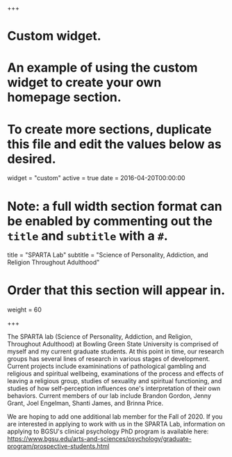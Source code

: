 +++
# Custom widget.
# An example of using the custom widget to create your own homepage section.
# To create more sections, duplicate this file and edit the values below as desired.
widget = "custom"
active = true
date = 2016-04-20T00:00:00

# Note: a full width section format can be enabled by commenting out the `title` and `subtitle` with a `#`.
title = "SPARTA Lab"
subtitle = "Science of Personality, Addiction, and Religion Throughout Adulthood"

# Order that this section will appear in.
weight = 60

+++

The SPARTA lab (Science of Personality, Addiction, and Religion, Throughout Adulthood) at Bowling Green State University is comprised of myself and my current graduate students. At this point in time, our research groups has several lines of research in various stages of development. Current projects include examininations of pathological gambling and religious and spiritual wellbeing, examinations of the process and effects of leaving a religious group, studies of sexuality and spiritual functioning, and studies of how self-perception influences one's interpretation of their own behaviors.  Current members of our lab include Brandon Gordon, Jenny Grant, Joel Engelman, Shanti James, and Brinna Price.

We are hoping to add one additional lab member for the Fall of 2020. If you are interested in applying to work with us in the SPARTA Lab, information on applying to BGSU's clinical psychology PhD program is available here: https://www.bgsu.edu/arts-and-sciences/psychology/graduate-program/prospective-students.html
